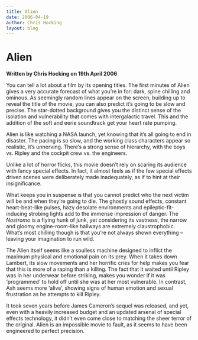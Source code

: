 ```yaml
---
title: Alien
date: 2006-04-19
author: Chris Hocking
layout: blog
---
```

# Alien

**Written by Chris Hocking on 19th April 2006**

You can tell a lot about a film by its opening titles. The first minutes of Alien gives a very accurate forecast of what you’re in for: dark, spine chilling and ominous. As seemingly random lines appear on the screen, building up to reveal the title of the movie, you can also predict it’s going to be slow and precise. The star-dotted background gives you the distinct sense of the isolation and vulnerability that comes with intergalactic travel. This and the addition of the soft and eerie soundtrack get your heart rate pumping.

Alien is like watching a NASA launch, yet knowing that it’s all going to end in disaster. The pacing is so slow, and the working class characters appear so realistic, it’s unnerving. There’s a strong sense of hierarchy, with the boys vs. Ripley and the cockpit crew vs. the engineers.

Unlike a lot of horror flicks, this movie doesn’t rely on scaring its audience with fancy special effects. In fact, it almost feels as if the few special effects driven scenes were deliberately made inadequately, as if to hint at their insignificance.

What keeps you in suspense is that you cannot predict who the next victim will be and when they’re going to die. The ghostly sound effects, constant heart-beat-like pulses, hazy desolate environments and epileptic-fit-inducing strobing lights add to the immense impression of danger. The *Nostromo* is a flying hunk of junk, yet considering its vastness, the narrow and gloomy engine-room-like hallways are extremely claustrophobic. What’s most chilling though is that you’re not always shown everything – leaving your imagination to run wild.

The Alien itself seems like a soulless machine designed to inflict the maximum physical and emotional pain on its prey. When it takes down Lambert, its slow movements and her horrific cries for help makes you fear that this is more of a raping than a killing. The fact that it waited until Ripley was in her underwear before striking, makes you wonder if it was ‘programmed’ to hold off until she was at her most vulnerable. In contrast, Ash seems more ‘alive’, showing signs of human emotion and sexual frustration as he attempts to kill Ripley.

It took seven years before James Cameron’s sequel was released, and yet, even with a heavily increased budget and an updated arsenal of special effects technology, it didn’t even come close to matching the sheer terror of the original. Alien is an impossible movie to fault, as it seems to have been engineered to perfect precision.